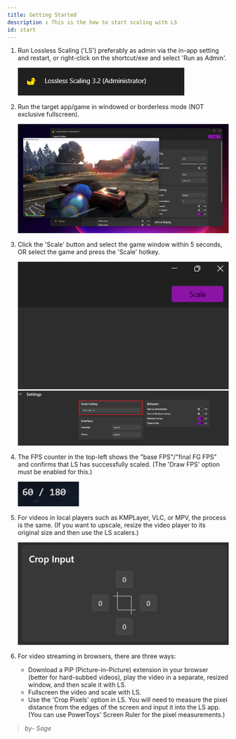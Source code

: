 ```yaml
---
title: Getting Started
description : This is the how to start scaling with LS
id: start
---
```

1.  Run Lossless Scaling ('LS') preferably as admin via the in-app setting and restart, or right-click on the shortcut/exe and select 'Run as Admin'.

    ![alt-text](assets/1.png)

2.  Run the target app/game in windowed or borderless mode (NOT exclusive fullscreen).

    ![alt-text](assets/2.png)

3.  Click the 'Scale' button and select the game window within 5 seconds, OR select the game and press the 'Scale' hotkey.

    ![alt-text](assets/3.png)
    ![alt-text](assets/4.png)

4.  The FPS counter in the top-left shows the "base FPS"/"final FG FPS" and confirms that LS has successfully scaled. (The 'Draw FPS' option must be enabled for this.)

    ![alt-text](assets/5.png)

5.  For videos in local players such as KMPLayer, VLC, or MPV, the process is the same. (If you want to upscale, resize the video player to its original size and then use the LS scalers.)

    ![alt-text](assets/6.png)

6.  For video streaming in browsers, there are three ways:
    *   Download a PiP (Picture-in-Picture) extension in your browser (better for hard-subbed videos), play the video in a separate, resized window, and then scale it with LS.
    *   Fullscreen the video and scale with LS.
    *   Use the 'Crop Pixels' option in LS. You will need to measure the pixel distance from the edges of the screen and input it into the LS app. (You can use PowerToys' Screen Ruler for the pixel measurements.)

> *by- Sage*
